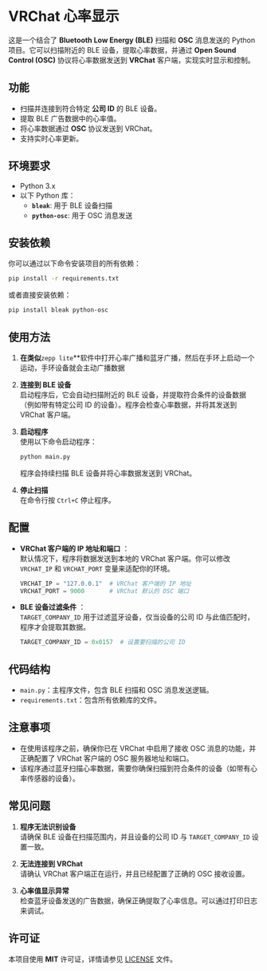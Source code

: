 # VRChat 心率显示

这是一个结合了 **Bluetooth Low Energy (BLE)** 扫描和 **OSC** 消息发送的 Python 项目。它可以扫描附近的 BLE 设备，提取心率数据，并通过 **Open Sound Control (OSC)** 协议将心率数据发送到 **VRChat** 客户端，实现实时显示和控制。

## 功能

- 扫描并连接到符合特定 **公司 ID** 的 BLE 设备。
- 提取 BLE 广告数据中的心率值。
- 将心率数据通过 **OSC** 协议发送到 VRChat。
- 支持实时心率更新。

## 环境要求

- Python 3.x
- 以下 Python 库：
  - **`bleak`**: 用于 BLE 设备扫描
  - **`python-osc`**: 用于 OSC 消息发送

## 安装依赖

你可以通过以下命令安装项目的所有依赖：

~~~bash
pip install -r requirements.txt
~~~

或者直接安装依赖：

~~~bash
pip install bleak python-osc
~~~

## 使用方法
1. **在类似**`zepp lite`**软件中打开心率广播和蓝牙广播，然后在手环上启动一个运动，手环设备就会主动广播数据
   

3. **连接到 BLE 设备**  
   启动程序后，它会自动扫描附近的 BLE 设备，并提取符合条件的设备数据（例如带有特定公司 ID 的设备）。程序会检查心率数据，并将其发送到 VRChat 客户端。

4. **启动程序**  
   使用以下命令启动程序：
   
   ~~~bash
   python main.py
   ~~~
   
   程序会持续扫描 BLE 设备并将心率数据发送到 VRChat。

3. **停止扫描**  
   在命令行按 `Ctrl+C` 停止程序。

## 配置

* **VRChat 客户端的 IP 地址和端口** ：  
  默认情况下，程序将数据发送到本地的 VRChat 客户端。你可以修改 `VRCHAT_IP` 和 `VRCHAT_PORT` 变量来适配你的环境。
  
  ~~~python
  VRCHAT_IP = "127.0.0.1"  # VRChat 客户端的 IP 地址
  VRCHAT_PORT = 9000       # VRChat 默认的 OSC 端口
  ~~~
  
* **BLE 设备过滤条件** ：  
  `TARGET_COMPANY_ID` 用于过滤蓝牙设备，仅当设备的公司 ID 与此值匹配时，程序才会提取其数据。

  ~~~python
  TARGET_COMPANY_ID = 0x0157  # 设置要扫描的公司 ID
  ~~~

## 代码结构

* `main.py`：主程序文件，包含 BLE 扫描和 OSC 消息发送逻辑。
* `requirements.txt`：包含所有依赖库的文件。

## 注意事项

* 在使用该程序之前，确保你已在 VRChat 中启用了接收 OSC 消息的功能，并正确配置了 VRChat 客户端的 OSC 服务器地址和端口。
* 该程序通过蓝牙扫描心率数据，需要你确保扫描到符合条件的设备（如带有心率传感器的设备）。

## 常见问题

1. **程序无法识别设备**  
   请确保 BLE 设备在扫描范围内，并且设备的公司 ID 与 `TARGET_COMPANY_ID` 设置一致。

2. **无法连接到 VRChat**  
   请确认 VRChat 客户端正在运行，并且已经配置了正确的 OSC 接收设置。

3. **心率值显示异常**  
   检查蓝牙设备发送的广告数据，确保正确提取了心率信息。可以通过打印日志来调试。

## 许可证

本项目使用 **MIT** 许可证，详情请参见 [LICENSE](LICENSE) 文件。
